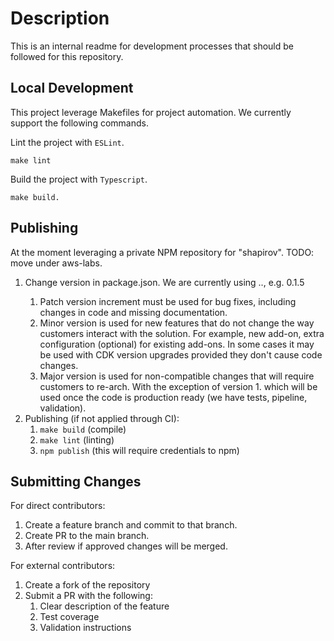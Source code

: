 # Description

This is an internal readme for development processes that should be followed for this repository.

## Local Development

This project leverage Makefiles for project automation. We currently support the following commands.

Lint the project with `ESLint`. 

```
make lint
```

Build the project with `Typescript`. 

```
make build.
```

## Publishing

At the moment leveraging a private NPM repository for "shapirov". TODO: move under aws-labs.

1. Change version in package.json. We are currently using <major>.<minor>.<patch>, e.g. 0.1.5
   1. Patch version increment must be used for bug fixes, including changes in code and missing documentation.
   2. Minor version is used for new features that do not change the way customers interact with the solution. For example, new add-on, extra configuration (optional) for existing add-ons. In some cases it may be used with CDK version upgrades provided they don't cause code changes.
   3. Major version is used for non-compatible changes that will require customers to re-arch. With the exception of version 1. which will be used once the code is production ready (we have tests, pipeline, validation).
2. Publishing (if not applied through CI):
   1. `make build` (compile)
   2. `make lint` (linting)
   3. `npm publish` (this will require credentials to npm)
   
## Submitting Changes

For direct contributors:
1. Create a feature branch and commit to that branch.
2. Create PR to the main branch. 
3. After review if approved changes will be merged.

For external contributors:
1. Create a fork of the repository
2. Submit a PR with the following:
   1. Clear description of the feature
   2. Test coverage
   3. Validation instructions
   